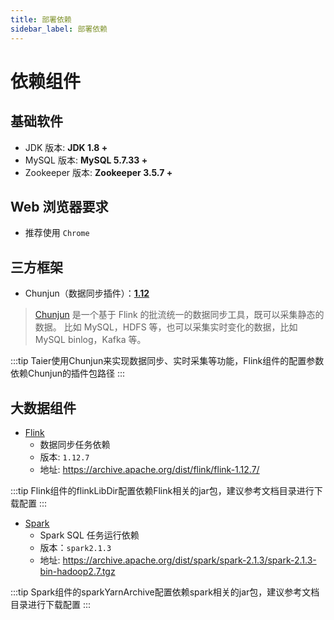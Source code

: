 ```yaml
---
title: 部署依赖
sidebar_label: 部署依赖
---
```


# 依赖组件

## 基础软件

- JDK 版本: **JDK 1.8 +**
- MySQL 版本: **MySQL 5.7.33 +**
- Zookeeper 版本: **Zookeeper 3.5.7 +**

## Web 浏览器要求

- 推荐使用 `Chrome`

## 三方框架

- Chunjun（数据同步插件）：[**1.12**](https://github.com/DTStack/chunjun/tags)

> [Chunjun](https://github.com/DTStack/chunjun) 是一个基于 Flink 的批流统一的数据同步工具，既可以采集静态的数据。 比如 MySQL，HDFS 等，也可以采集实时变化的数据，比如 MySQL binlog，Kafka 等。

:::tip 
Taier使用Chunjun来实现数据同步、实时采集等功能，Flink组件的配置参数依赖Chunjun的插件包路径
:::

## 大数据组件

- [Flink](https://flink.apache.org/)
  - 数据同步任务依赖
  - 版本: `1.12.7`
  - 地址: https://archive.apache.org/dist/flink/flink-1.12.7/

:::tip 
Flink组件的flinkLibDir配置依赖Flink相关的jar包，建议参考文档目录进行下载配置
:::

- [Spark](https://spark.apache.org/)
  - Spark SQL 任务运行依赖
  - 版本：`spark2.1.3`
  - 地址: https://archive.apache.org/dist/spark/spark-2.1.3/spark-2.1.3-bin-hadoop2.7.tgz

:::tip 
Spark组件的sparkYarnArchive配置依赖spark相关的jar包，建议参考文档目录进行下载配置
:::
